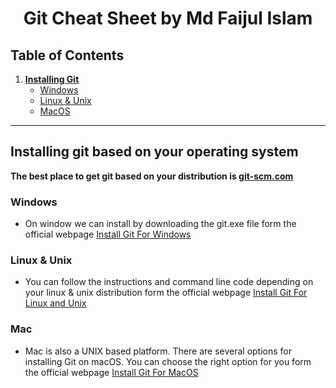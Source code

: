 <h1 align="center">Git Cheat Sheet by Md Faijul Islam</h1>

## Table of Contents

1. **[Installing Git](#installing-git-based-on-your-operating-system)**
   - [Windows](#windows)
   - [Linux & Unix](#linux--unix)
   - [MacOS](#mac)

---

## Installing git based on your operating system

**The best place to get git based on your distribution is [git-scm.com](https://git-scm.com/downloads)**

### Windows

- On window we can install by downloading the git.exe file form the official webpage [Install Git For Windows](https://git-scm.com/downloads/win)

### Linux & Unix

- You can follow the instructions and command line code depending on your linux & unix distribution form the official webpage [Install Git For Linux and Unix](https://git-scm.com/downloads/linux)

### Mac

- Mac is also a UNIX based platform. There are several options for installing Git on macOS. You can choose the right option for you form the official webpage [Install Git For MacOS](https://git-scm.com/downloads/mac)
